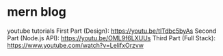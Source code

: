 # mern blog

youtube tutorials
First Part (Design): https://youtu.be/tlTdbc5byAs
Second Part (Node.js API): https://youtu.be/OML9f6LXUUs
Third Part (Full Stack): https://www.youtube.com/watch?v=LelifxOrzvw
